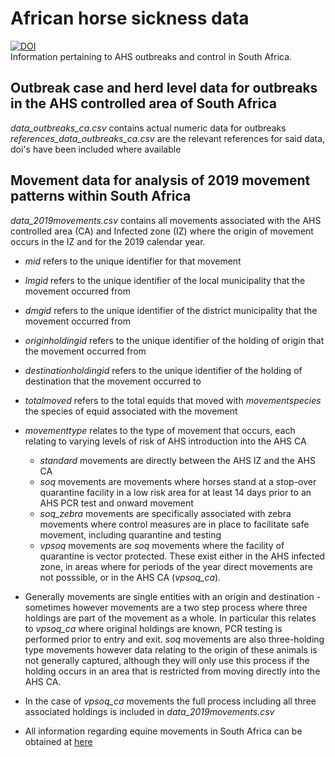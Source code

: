 # African horse sickness data  
[![DOI](https://zenodo.org/badge/295426173.svg)](https://zenodo.org/badge/latestdoi/295426173)  
Information pertaining to AHS outbreaks and control in South Africa.

## Outbreak case and herd level data for outbreaks in the AHS controlled area of South Africa 
*data_outbreaks_ca.csv* contains actual numeric data for outbreaks  
*references_data_outbreaks_ca.csv* are the relevant references for said data, doi's have been included where available  

## Movement data for analysis of 2019 movement patterns within South Africa  
*data_2019movements.csv* contains all movements associated with the AHS controlled area (CA) and Infected zone (IZ) where the origin of movement occurs in the IZ and for the 2019 calendar year. 
  * _mid_ refers to the unique identifier for that movement
  * _lmgid_ refers to the unique identifier of the local municipality that the movement occurred from
  * _dmgid_ refers to the unique identifier of the district municipality that the movement occurred from
  * _originholdingid_ refers to the unique identifier of the holding of origin that the movement occurred from
  * _destinationholdingid_ refers to the unique identifier of the holding of destination that the movement occurred to
  * _totalmoved_ refers to the total equids that moved with _movementspecies_ the species of equid associated with the movement
  * _movementtype_ relates to the type of movement that occurs, each relating to varying levels of risk of AHS introduction into the AHS CA
    * _standard_ movements are directly between the AHS IZ and the AHS CA
    * _soq_ movements are movements where horses stand at a stop-over quarantine facility in a low risk area for at least 14 days prior to an AHS PCR test and onward movement
    * _soq_zebra_ movements are specifically associated with zebra movements where control measures are in place to facilitate safe movement, including quarantine and testing
    * _vpsoq_ movements are _soq_ movements where the facility of quarantine is vector protected. These exist either in the AHS infected zone, in areas where for periods of the year direct movements are not posssible, or in the AHS CA (_vpsoq_ca_).
  
  * Generally movements are single entities with an origin and destination - sometimes however movements are a two step process where three holdings are part of the movement as a whole. In particular this relates to _vpsoq_ca_ where original holdings are known, PCR testing is performed prior to entry and exit. _soq_ movements are also three-holding type movements however data relating to the origin of these animals is not generally captured, although they will only use this process if the holding occurs in an area that is restricted from moving directly into the AHS CA.
  * In the case of _vpsoq_ca_ movements the full process including all three associated holdings is included in *data_2019movements.csv* 
  
  * All information regarding equine movements in South Africa can be obtained at [here](https://www.myhorse.org.za/ahsvpn/)
